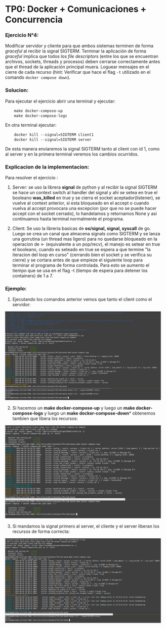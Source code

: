 # TP0: Docker + Comunicaciones + Concurrencia

### Ejercicio N°4:
Modificar servidor y cliente para que ambos sistemas terminen de forma _graceful_ al recibir la signal SIGTERM. Terminar la aplicación de forma _graceful_ implica que todos los _file descriptors_ (entre los que se encuentran archivos, sockets, threads y procesos) deben cerrarse correctamente antes que el thread de la aplicación principal muera. Loguear mensajes en el cierre de cada recurso (hint: Verificar que hace el flag `-t` utilizado en el comando `docker compose down`).

### Solucion: 
Para ejecutar el ejercicio abrir una terminal y ejecutar: 
```
    make docker-compose-up
    make docker-compose-logs
```     
En otra terminal ejecutar:
``` 
    docker kill --signal=SIGTERM client1
    docker kill --signal=SIGTERM server
```
De esta manera enviaremos la signal SIGTERM tanto al client con id 1, como al server y en la primera terminal veremos los cambios ocurridos.

### Explicacion de la implementacion: 
Para resolver el ejercicio :
1. Server: se uso la librera **signal** de python y al recibir la signal SIGTERM se hace un context switch al handler del signal y ahi se setea en true el booleano **was_killed** en true y se cierra el socket aceptador(listener), se vuelve al context anterior, si esta bloqueado en el accept o cuando vuelva al accept provocara una excepcion (por que no se puede hacer accept con el socket cerrado), lo handelamos y retornamos None y asi continuamos hasta terminal normalmente el programa.

2. Client: Se uso la libreria basicas de **os/signal, signal, syscall** de go. Luego se crea un canal que almacena signals como SIGTERM y se lanza una gorrutina (un thread mas ligero) para no quedarse bloqueado en la operacion de <- (equivalente a un pop/recv), el manejo es setear en true el booleano, cuando es seteado en true se espera a que termine "la iteracion del loop en curso" (cerrando bien el socket y se verifica su cierre) y se cortara antes de que empieze el siguiente loop para terminar el programa de forma controlada. Para esto se aumento el tiempo que se usa en el flag -t (tiempo de espera para detener los containers) de 1 a 7.


### Ejemplo: 
1. Ejecutando los comandos anterior vemos que tanto el client como el servidor:
<img src='./img/ej4_part_1.png'>

2. Si hacemos un **make docker-compose-up** y luego un **make docker-compose-logs** y luego un **make docker-compose-down***  obtenemos tambien que libera los recursos:
<img src='./img/ej4_part_2.png'>


3. Si mandamos la signal primero al server, el cliente y el server liberan los recursos de forma correcta: 
<img src='./img/ej4_part_3.png'>



